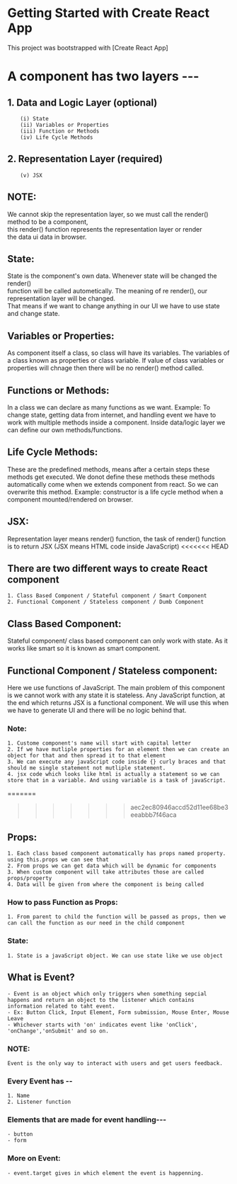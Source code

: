 # Getting Started with Create React App

This project was bootstrapped with [Create React App]

# A component has two layers --- 
##  1. Data and Logic Layer (optional)
        (i) State
        (ii) Variables or Properties
        (iii) Function or Methods
        (iv) Life Cycle Methods

##  2. Representation Layer (required)
        (v) JSX

<h2>NOTE:</h2> 
    We cannot skip the representation layer, so we must call the render() method to be a component,<br> this render() function represents the representation layer or render <br> the data ui data in browser.
    
<h2>State:</h2>
    State is the component's own data. Whenever state will be changed the render() <br> function will be called autometically. The meaning of re render(), our representation layer will be changed.<br> That means if we want to change anything in our UI we have to use state <br> and change state.  

<h2>Variables or Properties:</h2>
    As component itself a class, so class will have its variables. The variables of a class known as properties or class variable. If value of class variables or properties will chnage then there will be no render() method called.
    
<h2>Functions or Methods:</h2>
    In a class we can declare as many functions as we want. Example: To change state, getting data from internet, and handling event we have to work with multiple methods inside a component. Inside data/logic layer we can define our own methods/functions.

<h2>Life Cycle Methods:</h2>
    These are the predefined methods, means after a certain steps these methods get executed. We donot define these methods these methods automatically come when we extends component from react. So we can overwrite this method. Example: constructor is a life cycle method when a component mounted/rendered on browser. 

<h2>JSX:</h2>
    Representation layer means render() function, the task of render() function is to return JSX (JSX means HTML code inside JavaScript)
<<<<<<< HEAD

## There are two different ways to create React component
    1. Class Based Component / Stateful component / Smart Component
    2. Functional Component / Stateless component / Dumb Component


<h2>Class Based Component:</h2>
    Stateful component/ class based component can only work with state. As it works like smart so it is known as smart component.

<h2>Functional Component / Stateless component:</h2>
    Here we use functions of JavaScript. The main problem of this component is we cannot work with any state it is stateless.
    Any JavaScript function, at the end which returns JSX is a functional component.
    We will use this when we have to generate UI and there will be no logic behind that.

### Note:
    1. Custome component's name will start with capital letter
    2. If we have mutliple properties for an element then we can create an object for that and then spread it to that element
    3. We can execute any javaScript code inside {} curly braces and that should me single statement not mutliple statement.
    4. jsx code which looks like html is actually a statement so we can store that in a variable. And using variable is a task of javaScript.
=======
>>>>>>> aec2ec80946accd52d11ee68be3eeabbb7f46aca

## Props:
    1. Each class based component automatically has props named property. using this.props we can see that
    2. From props we can get data which will be dynamic for components
    3. When custom component will take attributes those are called props/property
    4. Data will be given from where the component is being called

### How to pass Function as Props:
    1. From parent to child the function will be passed as props, then we can call the function as our need in the child component

### State:
    1. State is a javaScript object. We can use state like we use object

## What is Event?
    - Event is an object which only triggers when something sepcial happens and return an object to the listener which contains information related to taht event.
    - Ex: Button Click, Input Element, Form submission, Mouse Enter, Mouse Leave
    - Whichever starts with 'on' indicates event like 'onClick', 'onChange','onSubmit' and so on.

### NOTE: 
    Event is the only way to interact with users and get users feedback.

### Every Event has --
    1. Name
    2. Listener function
### Elements that are made for event handling---
    - button
    - form
### More on Event:
    - event.target gives in which element the event is happenning.